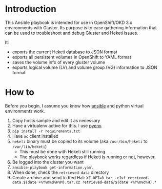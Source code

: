 # Introduction

This Ansible playbook is intended for use in OpenShift/OKD 3.x environments with Gluster. Its purpose is to ease gathering information that can be used to troubleshoot and debug Gluster and Heketi issues.

It:

* exports the current Heketi database to JSON format
* exports all persistent volumes in OpenShift to YAML format
* saves the volume info of every gluster volume
* exports logical volume (LV) and volume group (VG) information to JSON format

# How to

Before you begin, I assume you know how [ansible](https://docs.ansible.com/ansible/latest/) and python virtual environments work.

1. Copy hosts.sample and edit it as necessary
1. Have a virtualenv active for this. I use [pyenv](https://github.com/pyenv/pyenv).
1. `pip install -r requirements.txt`
1. Have `oc` client installed
1. `heketi` binary must be copied to its volume (aka `/usr/bin/heketi` to `/var/lib/heketi`)
   * This must be done with Heketi still running
   * The playbook works regardless if Heketi is running or not, however
1. Be logged into the cluster you want
1. `ansible-playbook get-information.yaml`
1. When done, check the `retrieved-data` directory
1. Create archive and send to Red Hat: `XZ_OPT=0 tar -cJvf retrieved-data.$(date +%Y%m%d%H%M).tar.xz retrieved-data/$(date +%Y%m%d%H).*`

